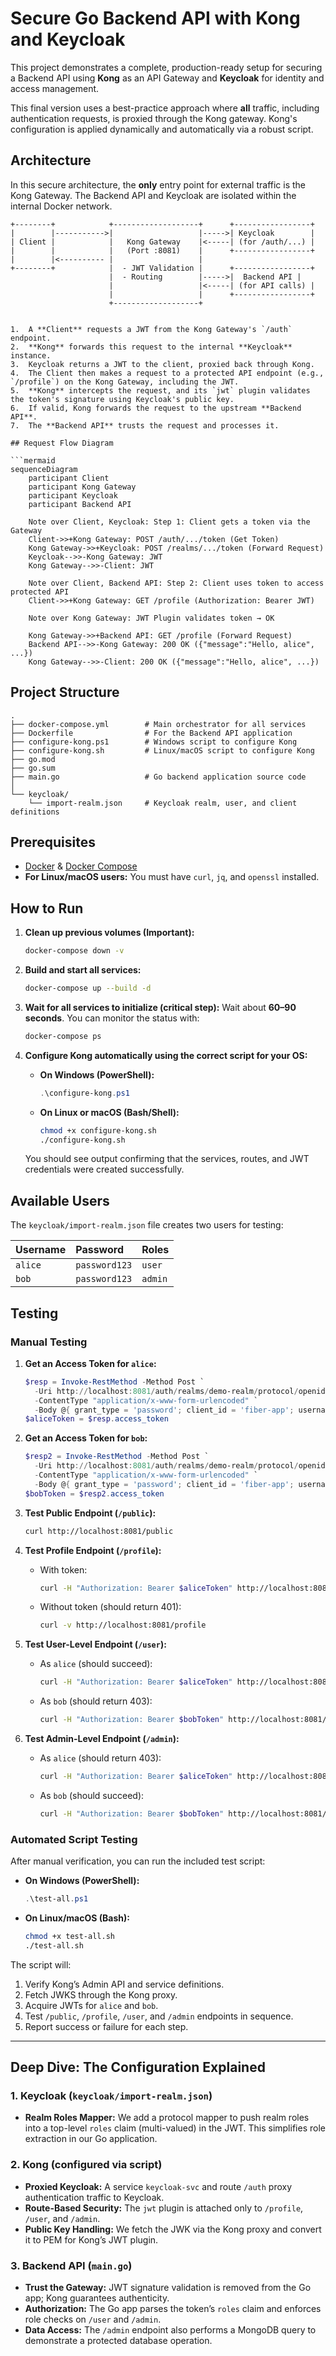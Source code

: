 # Secure Go Backend API with Kong and Keycloak

This project demonstrates a complete, production-ready setup for securing a Backend API using **Kong** as an API Gateway and **Keycloak** for identity and access management.

This final version uses a best-practice approach where **all** traffic, including authentication requests, is proxied through the Kong gateway. Kong's configuration is applied dynamically and automatically via a robust script.

## Architecture

In this secure architecture, the **only** entry point for external traffic is the Kong Gateway. The Backend API and Keycloak are isolated within the internal Docker network.

```
+--------+            +-------------------+      +-----------------+
|        |----------->|                   |----->| Keycloak        |
| Client |            |   Kong Gateway    |<-----| (for /auth/...) |
|        |            |   (Port :8081)    |      +-----------------+
|        |<---------- |                   |
+--------+            |  - JWT Validation |      +-----------------+
                      |  - Routing        |----->|  Backend API |
                      |                   |<-----| (for API calls) |
                      |                   |      +-----------------+
                      +-------------------+
```

````

1.  A **Client** requests a JWT from the Kong Gateway's `/auth` endpoint.  
2.  **Kong** forwards this request to the internal **Keycloak** instance.  
3.  Keycloak returns a JWT to the client, proxied back through Kong.  
4.  The Client then makes a request to a protected API endpoint (e.g., `/profile`) on the Kong Gateway, including the JWT.  
5.  **Kong** intercepts the request, and its `jwt` plugin validates the token's signature using Keycloak's public key.  
6.  If valid, Kong forwards the request to the upstream **Backend API**.  
7.  The **Backend API** trusts the request and processes it.

## Request Flow Diagram

```mermaid
sequenceDiagram
    participant Client
    participant Kong Gateway
    participant Keycloak
    participant Backend API

    Note over Client, Keycloak: Step 1: Client gets a token via the Gateway
    Client->>+Kong Gateway: POST /auth/.../token (Get Token)
    Kong Gateway->>+Keycloak: POST /realms/.../token (Forward Request)
    Keycloak-->>-Kong Gateway: JWT
    Kong Gateway-->>-Client: JWT

    Note over Client, Backend API: Step 2: Client uses token to access protected API
    Client->>+Kong Gateway: GET /profile (Authorization: Bearer JWT)
    
    Note over Kong Gateway: JWT Plugin validates token → OK

    Kong Gateway->>+Backend API: GET /profile (Forward Request)
    Backend API-->>-Kong Gateway: 200 OK ({"message":"Hello, alice", ...})
    Kong Gateway-->>-Client: 200 OK ({"message":"Hello, alice", ...})
````

## Project Structure

```
.
├── docker-compose.yml        # Main orchestrator for all services
├── Dockerfile                # For the Backend API application
├── configure-kong.ps1        # Windows script to configure Kong
├── configure-kong.sh         # Linux/macOS script to configure Kong
├── go.mod                    
├── go.sum
├── main.go                   # Go backend application source code
│
└── keycloak/
    └── import-realm.json     # Keycloak realm, user, and client definitions
```

## Prerequisites

* [Docker](https://www.docker.com/get-started) & [Docker Compose](https://docs.docker.com/compose/install/)
* **For Linux/macOS users:** You must have `curl`, `jq`, and `openssl` installed.

## How to Run

1. **Clean up previous volumes (Important):**

   ```bash
   docker-compose down -v
   ```

2. **Build and start all services:**

   ```bash
   docker-compose up --build -d
   ```

3. **Wait for all services to initialize (critical step):**
   Wait about **60–90 seconds**. You can monitor the status with:

   ```bash
   docker-compose ps
   ```

4. **Configure Kong automatically using the correct script for your OS:**

   * **On Windows (PowerShell):**

     ```powershell
     .\configure-kong.ps1
     ```
   * **On Linux or macOS (Bash/Shell):**

     ```bash
     chmod +x configure-kong.sh
     ./configure-kong.sh
     ```

   You should see output confirming that the services, routes, and JWT credentials were created successfully.

## Available Users

The `keycloak/import-realm.json` file creates two users for testing:

| Username | Password      | Roles   |
| :------- | :------------ | :------ |
| `alice`  | `password123` | `user`  |
| `bob`    | `password123` | `admin` |

## Testing

### Manual Testing

1. **Get an Access Token for `alice`:**

   ```powershell
   $resp = Invoke-RestMethod -Method Post `
     -Uri http://localhost:8081/auth/realms/demo-realm/protocol/openid-connect/token `
     -ContentType "application/x-www-form-urlencoded" `
     -Body @{ grant_type = 'password'; client_id = 'fiber-app'; username = 'alice'; password = 'password123' }
   $aliceToken = $resp.access_token
   ```

2. **Get an Access Token for `bob`:**

   ```powershell
   $resp2 = Invoke-RestMethod -Method Post `
     -Uri http://localhost:8081/auth/realms/demo-realm/protocol/openid-connect/token `
     -ContentType "application/x-www-form-urlencoded" `
     -Body @{ grant_type = 'password'; client_id = 'fiber-app'; username = 'bob'; password = 'password123' }
   $bobToken = $resp2.access_token
   ```

3. **Test Public Endpoint (`/public`):**

   ```bash
   curl http://localhost:8081/public
   ```

4. **Test Profile Endpoint (`/profile`):**

   * With token:

     ```bash
     curl -H "Authorization: Bearer $aliceToken" http://localhost:8081/profile
     ```
   * Without token (should return 401):

     ```bash
     curl -v http://localhost:8081/profile
     ```

5. **Test User-Level Endpoint (`/user`):**

   * As `alice` (should succeed):

     ```bash
     curl -H "Authorization: Bearer $aliceToken" http://localhost:8081/user
     ```
   * As `bob` (should return 403):

     ```bash
     curl -H "Authorization: Bearer $bobToken" http://localhost:8081/user
     ```

6. **Test Admin-Level Endpoint (`/admin`):**

   * As `alice` (should return 403):

     ```bash
     curl -H "Authorization: Bearer $aliceToken" http://localhost:8081/admin
     ```
   * As `bob` (should succeed):

     ```bash
     curl -H "Authorization: Bearer $bobToken" http://localhost:8081/admin
     ```

### Automated Script Testing

After manual verification, you can run the included test script:

* **On Windows (PowerShell):**

  ```powershell
  .\test-all.ps1
  ```

* **On Linux/macOS (Bash):**

  ```bash
  chmod +x test-all.sh
  ./test-all.sh
  ```

The script will:

1. Verify Kong’s Admin API and service definitions.
2. Fetch JWKS through the Kong proxy.
3. Acquire JWTs for `alice` and `bob`.
4. Test `/public`, `/profile`, `/user`, and `/admin` endpoints in sequence.
5. Report success or failure for each step.

---

## Deep Dive: The Configuration Explained

### 1. Keycloak (`keycloak/import-realm.json`)

* **Realm Roles Mapper:** We add a protocol mapper to push realm roles into a top-level `roles` claim (multi-valued) in the JWT. This simplifies role extraction in our Go application.

### 2. Kong (configured via script)

* **Proxied Keycloak:** A service `keycloak-svc` and route `/auth` proxy authentication traffic to Keycloak.
* **Route-Based Security:** The `jwt` plugin is attached only to `/profile`, `/user`, and `/admin`.
* **Public Key Handling:** We fetch the JWK via the Kong proxy and convert it to PEM for Kong’s JWT plugin.

### 3. Backend API (`main.go`)

* **Trust the Gateway:** JWT signature validation is removed from the Go app; Kong guarantees authenticity.
* **Authorization:** The Go app parses the token’s `roles` claim and enforces role checks on `/user` and `/admin`.
* **Data Access:** The `/admin` endpoint also performs a MongoDB query to demonstrate a protected database operation.

